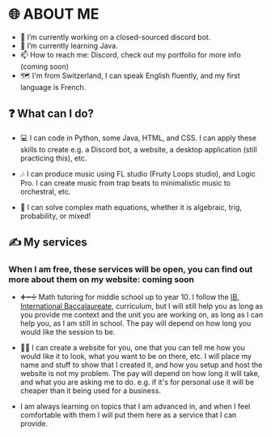 # 🌐 ABOUT ME 

- 🔭 I’m currently working on a closed-sourced discord bot.
- 🌱 I’m currently learning Java.
- 📫 How to reach me: Discord, check out my portfolio for more info (coming soon)
- 🗺 I'm from Switzerland, I can speak English fluently, and my first language is French.

## ❓ What can I do?
- 💻 I can code in Python, some Java, HTML, and CSS. I can apply these skills to create e.g. a Discord bot, a website, a desktop application (still practicing this), etc.

- 🎶 I can produce music using FL studio (Fruity Loops studio), and Logic Pro. I can create music from trap beats to minimalistic music to orchestral, etc.

- 📜 I can solve complex math equations, whether it is algebraic, trig, probability, or mixed!
  

## ✍ My services
### When I am free, these services will be open, you can find out more about them on my website: coming soon
- ➕➖➗ Math tutoring for middle school up to year 10. I follow the [IB](https://www.ibo.org/en/), [International Baccalaureate](https://www.ibo.org/en/), curriculum, but I will still help you as long as you provide me context and the unit you are working on, as long as   I can help you, as I am still in school. The pay will depend on how long you would like the session to be.

- 👩‍💻 I can create a website for you, one that you can tell me how you would like it to look, what you want to be on there, etc. I will place my name and stuff to show that I created it, and how you setup and host the website is not my problem. The pay will depend on how long it will take, and what you are asking me to do. e.g. if it's for personal use it will be cheaper than it being used for a business.

- I am always learning on topics that I am advanced in, and when I feel comfortable with them I will put them here as a service that I can provide.
